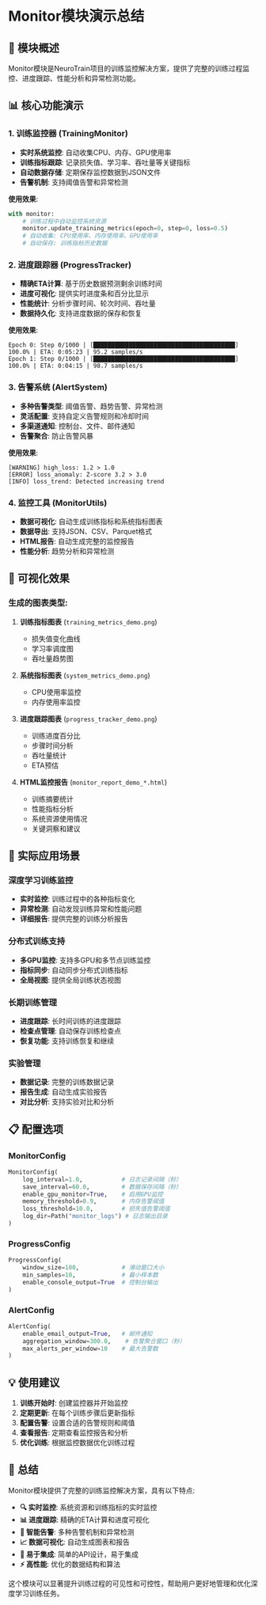 # Monitor模块演示总结

## 🎯 模块概述

Monitor模块是NeuroTrain项目的训练监控解决方案，提供了完整的训练过程监控、进度跟踪、性能分析和异常检测功能。

## 📊 核心功能演示

### 1. 训练监控器 (TrainingMonitor)
- **实时系统监控**: 自动收集CPU、内存、GPU使用率
- **训练指标跟踪**: 记录损失值、学习率、吞吐量等关键指标
- **自动数据存储**: 定期保存监控数据到JSON文件
- **告警机制**: 支持阈值告警和异常检测

**使用效果**:
```python
with monitor:
    # 训练过程中自动监控系统资源
    monitor.update_training_metrics(epoch=0, step=0, loss=0.5)
    # 自动收集: CPU使用率、内存使用率、GPU使用率
    # 自动保存: 训练指标历史数据
```

### 2. 进度跟踪器 (ProgressTracker)
- **精确ETA计算**: 基于历史数据预测剩余训练时间
- **进度可视化**: 提供实时进度条和百分比显示
- **性能统计**: 分析步骤时间、轮次时间、吞吐量
- **数据持久化**: 支持进度数据的保存和恢复

**使用效果**:
```
Epoch 0: Step 0/1000 | [████████████████████████████████████████] 100.0% | ETA: 0:05:23 | 95.2 samples/s
Epoch 1: Step 0/1000 | [████████████████████████████████████████] 100.0% | ETA: 0:04:15 | 98.7 samples/s
```

### 3. 告警系统 (AlertSystem)
- **多种告警类型**: 阈值告警、趋势告警、异常检测
- **灵活配置**: 支持自定义告警规则和冷却时间
- **多渠道通知**: 控制台、文件、邮件通知
- **告警聚合**: 防止告警风暴

**使用效果**:
```
[WARNING] high_loss: 1.2 > 1.0
[ERROR] loss_anomaly: Z-score 3.2 > 3.0
[INFO] loss_trend: Detected increasing trend
```

### 4. 监控工具 (MonitorUtils)
- **数据可视化**: 自动生成训练指标和系统指标图表
- **数据导出**: 支持JSON、CSV、Parquet格式
- **HTML报告**: 自动生成完整的监控报告
- **性能分析**: 趋势分析和异常检测

## 🎨 可视化效果

### 生成的图表类型:

1. **训练指标图表** (`training_metrics_demo.png`)
   - 损失值变化曲线
   - 学习率调度图
   - 吞吐量趋势图

2. **系统指标图表** (`system_metrics_demo.png`)
   - CPU使用率监控
   - 内存使用率监控

3. **进度跟踪图表** (`progress_tracker_demo.png`)
   - 训练进度百分比
   - 步骤时间分析
   - 吞吐量统计
   - ETA预估

4. **HTML监控报告** (`monitor_report_demo_*.html`)
   - 训练摘要统计
   - 性能指标分析
   - 系统资源使用情况
   - 关键洞察和建议

## 🚀 实际应用场景

### 深度学习训练监控
- **实时监控**: 训练过程中的各种指标变化
- **异常检测**: 自动发现训练异常和性能问题
- **详细报告**: 提供完整的训练分析报告

### 分布式训练支持
- **多GPU监控**: 支持多GPU和多节点训练监控
- **指标同步**: 自动同步分布式训练指标
- **全局视图**: 提供全局训练状态视图

### 长期训练管理
- **进度跟踪**: 长时间训练的进度跟踪
- **检查点管理**: 自动保存训练检查点
- **恢复功能**: 支持训练恢复和继续

### 实验管理
- **数据记录**: 完整的训练数据记录
- **报告生成**: 自动生成实验报告
- **对比分析**: 支持实验对比和分析

## 📋 配置选项

### MonitorConfig
```python
MonitorConfig(
    log_interval=1.0,           # 日志记录间隔（秒）
    save_interval=60.0,         # 数据保存间隔（秒）
    enable_gpu_monitor=True,    # 启用GPU监控
    memory_threshold=0.9,       # 内存告警阈值
    loss_threshold=10.0,        # 损失值告警阈值
    log_dir=Path("monitor_logs") # 日志输出目录
)
```

### ProgressConfig
```python
ProgressConfig(
    window_size=100,            # 滑动窗口大小
    min_samples=10,             # 最小样本数
    enable_console_output=True  # 控制台输出
)
```

### AlertConfig
```python
AlertConfig(
    enable_email_output=True,   # 邮件通知
    aggregation_window=300.0,    # 告警聚合窗口（秒）
    max_alerts_per_window=10    # 最大告警数
)
```

## 💡 使用建议

1. **训练开始时**: 创建监控器并开始监控
2. **定期更新**: 在每个训练步骤后更新指标
3. **配置告警**: 设置合适的告警规则和阈值
4. **查看报告**: 定期查看监控报告和分析
5. **优化训练**: 根据监控数据优化训练过程

## 🎉 总结

Monitor模块提供了完整的训练监控解决方案，具有以下特点:

- **🔍 实时监控**: 系统资源和训练指标的实时监控
- **📊 进度跟踪**: 精确的ETA计算和进度可视化
- **🚨 智能告警**: 多种告警机制和异常检测
- **📈 数据可视化**: 自动生成图表和报告
- **🔧 易于集成**: 简单的API设计，易于集成
- **⚡ 高性能**: 优化的数据结构和算法

这个模块可以显著提升训练过程的可见性和可控性，帮助用户更好地管理和优化深度学习训练任务。
